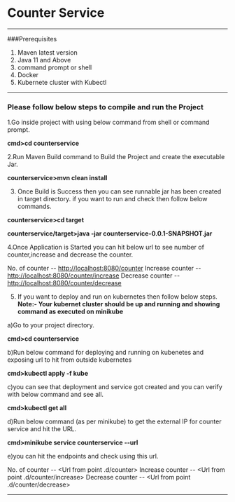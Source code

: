 # Counter Service

---
###Prerequisites

1. Maven latest version
2. Java 11 and Above
3. command prompt or shell
4. Docker
5. Kubernete cluster with Kubectl

---
 
### Please follow below steps to compile and run the Project


1.Go inside project with using below command from shell or command prompt.

**cmd>cd counterservice**

2.Run Maven Build command to Build the Project and create the executable Jar.

**counterservice>mvn clean install**

3. Once Build is Success then you can see runnable jar has been created in target directory. if you want to run and check then follow below commands.

**counterservice>cd target** 

**counterservice/target>java -jar counterservice-0.0.1-SNAPSHOT.jar** 


4.Once Application is Started you can hit below url to see number of counter,increase and decrease the counter.

No. of counter  -- <http://localhost:8080/counter>
Increase counter -- <http://localhost:8080/counter/increase>
Decrease counter -- <http://localhost:8080/counter/decrease>

5. If you want to deploy and run on kubernetes then follow below steps.
**Note:- Your kubernet cluster should be up and running and showing command as executed on minikube** 

a)Go to your project directory.

**cmd>cd counterservice**

b)Run below command for deploying and running on kubenetes and exposing url to hit from outside kubernetes

**cmd>kubectl apply -f kube**

c)you can see that deployment and service got created and you can verify with below command and see all.

**cmd>kubectl get all**

d)Run below command (as per minikube) to get the external IP for counter service and hit the URL.

**cmd>minikube service counterservice --url**

e)you can hit the endpoints and check using this url.

No. of counter  -- <Url from point .d/counter>
Increase counter -- <Url from point .d/counter/increase>
Decrease counter -- <Url from point .d/counter/decrease>

---